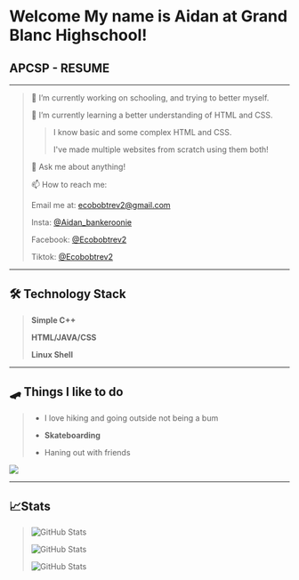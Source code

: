 # **Welcome My name is Aidan at Grand Blanc Highschool!**
## APCSP - RESUME

________________________________________________________________________

> 🔭 I’m currently working on schooling, and trying to better myself.
> 
> 🌱 I’m currently learning a better understanding of HTML and CSS.
>
>> I know basic and some complex HTML and CSS.
>>
>> I've made multiple websites from scratch using them both!
>
> 💬 Ask me about anything!
>
> 📫 How to reach me:
>
> Email me at: ecobobtrev2@gmail.com
> 
> Insta: [@Aidan_bankeroonie](https://www.instagram.com/aidan_bankeronnie/)
> 
> Facebook: [@Ecobobtrev2](https://www.facebook.com/Ecobobtrev2/)
> 
> Tiktok: [@Ecobobtrev2](https://www.tiktok.com/@ecobobtrev)

______________________________

## 🛠 Technology Stack

> __Simple C++__
> 
> __HTML/JAVA/CSS__
> 
> __Linux Shell__

_____________________________

## 🛹 Things I like to do 

> * I love hiking and going outside not being a bum
>
> * __Skateboarding__
>
> * Haning out with friends

<image src="skateboarder.jpg" div="Image"/>

<style>
  .Image {
    border-radius: 30px;
    width: 100%;
    height: 400px;
  }
</style>
____________________________

## 📈Stats

> ![GitHub Stats](https://github-readme-streak-stats.herokuapp.com/?user=Ecobobtrev2&theme=midnight-purple&hide_border=true)
> 
> ![GitHub Stats](https://github-readme-stats.vercel.app/api?username=Ecobobtrev2&theme=midnight-purple&show_icons=true&hide_border=true&count_private=true)
> 
> ![GitHub Stats](https://github-readme-stats.vercel.app/api/top-langs/?username=Ecobobtrev2&theme=midnight-purple&show_icons=true&hide_border=true&layout=compact)
